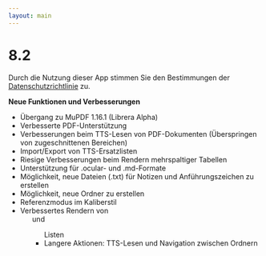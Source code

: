 ```yaml
---
layout: main
---
```


# 8.2

Durch die Nutzung dieser App stimmen Sie den Bestimmungen der [Datenschutzrichtlinie](/wiki/PrivacyPolicy/de) zu.

**Neue Funktionen und Verbesserungen**

* Übergang zu MuPDF 1.16.1 (Librera Alpha)
* Verbesserte PDF-Unterstützung
* Verbesserungen beim TTS-Lesen von PDF-Dokumenten (Überspringen von zugeschnittenen Bereichen)
* Import/Export von TTS-Ersatzlisten
* Riesige Verbesserungen beim Rendern mehrspaltiger Tabellen
* Unterstützung für .ocular- und .md-Formate
* Möglichkeit, neue Dateien (.txt) für Notizen und Anführungszeichen zu erstellen
* Möglichkeit, neue Ordner zu erstellen
* Referenzmodus im Kaliberstil
* Verbessertes Rendern von <ol> und <ul> Listen
* Langere Aktionen: TTS-Lesen und Navigation zwischen Ordnern
